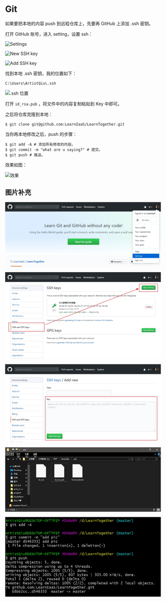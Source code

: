 # Git

如果要把本地的内容 push 到远程仓库上，先要再 GitHub 上添加 .ssh 密钥。

打开 GitHub 账号，进入 setting，设置 ssh：

![Settings](\img\002.jpg)

![New SSH key](\img\003.jpg)

![Add SSH key](\img\004.jpg)

找到本地 .ssh 密钥，我的位置如下：

```
C:\Users\ArtistQiu\.ssh
```

![.ssh 位置](\img\004.jpg)

打开 `id_rsa.pub` ，将文件中的内容复制粘贴到 Key 中即可。

之后将仓库克隆到本地：

```shell
$ git clone git@github.com:LearnIaaS/LearnTogether.git
```

当你再本地修改之后，push 的步骤：

```shell
$ git add -A # 添加所有修改的内容。
$ git commit -m "what are u saying?" # 提交。
$ git push # 推送。
```

效果如图：

![效果](\img\005.jpg)

## 图片补充

![Settings](https://github.com/LearnIaaS/LearnTogether/blob/master/Notes/Programes%20Skill/img/002.jpg)

![New SSH key](https://github.com/LearnIaaS/LearnTogether/blob/master/Notes/Programes%20Skill/img/003.jpg)

![Add SSH key](https://github.com/LearnIaaS/LearnTogether/blob/master/Notes/Programes%20Skill/img/004.jpg)

![.ssh 位置](https://github.com/LearnIaaS/LearnTogether/blob/master/Notes/Programes%20Skill/img/001.jpg)

![效果](https://github.com/LearnIaaS/LearnTogether/blob/master/Notes/Programes%20Skill/img/005.jpg)
